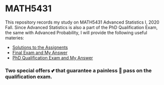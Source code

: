 # MATH5431
This repository records my study on MATH5431 Advanced Statistics I, 2020 Fall. Since Advanced Statistics is also a part of the PhD Qualification Exam, the same with Advanced Probability, I will provide the following useful materies:

* [Solutions to the Assignents](https://github.com/Dolores2333/MATH5431/tree/main/Assignments)
* [Final Exam and My Answer](https://github.com/Dolores2333/MATH5431/tree/main/FinalExam)
* [PhD Qualification Exam and My Answer](https://github.com/Dolores2333/MATH5431/tree/main/QualificationExam)

### Two special offers 💕 that guarantee a painless 💯 pass on the qualification exam. 


